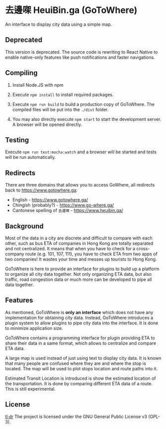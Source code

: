 ﻿# 去邊㗎 HeuiBin.ga (GoToWhere)
An interface to display city data using a simple map.

## Deprecated

This version is deprecated. The source code is rewriting to React Native to enable native-only features like push notifications and faster navigations.

## Compiling

1. Install Node.JS with npm

2. Execute ```npm install``` to install required packages.

3. Execute ```npm run build``` to build a production copy of GoToWhere. The compiled files will be put into the ```./dist``` folder.

4. You may also directly execute ```npm start``` to start the development server. A browser will be opened directly.

## Testing

Execute ```npm run test:mocha:watch``` and a browser will be started and tests will be run automatically.

## Redirects
There are three domains that allows you to access GoWhere, all redirects back to https://www.gotowhere.ga:

- English - https://www.gotowhere.ga/
- Chingish (probably?) - https://www.go-where.ga/
- Cantonese spelling of <code>去邊㗎</code> - https://www.heuibin.ga/

## Background
Most of the data in a city are discrete and difficult to compare with each other, such as bus ETA of companies in Hong Kong are totally separated and not centralized. It means that when you have to check for a cross-company route (e.g. 101, 107, 111), you have to check ETA from two apps of two companies! It wastes your time and messes up tourists to Hong Kong.

GoToWhere is here to provide an interface for plugins to build up a platform to organize all city data together. Not only organizing ETA data, but also traffic, road congestion data or much more can be developed to pipe all data together.

## Features
As mentioned, GoToWhere is **only an interface** which does not have any implementation for obtaining city data. Instead, GoToWhere introduces a plugin system to allow plugins to pipe city data into the interface. It is done to minimize application size.

GoToWhere contains a programming interface for plugin providing ETA to share their data in a same format, which allows to centralize and compare ETA data.

A large map is used instead of just using text to display city data. It is known that many people are confused where they are and where the stop is located. The map will be used to plot stops location and route paths into it.

Estimated Transit Location is introduced is show the estimated location of the transportation. It is done by comparing different ETA data of a route. This is still experimental.

## License
[tl;dr](https://tldrlegal.com/license/gnu-general-public-license-v3-(gpl-3)) The project is licensed under the GNU General Public License v3 (GPL-3).